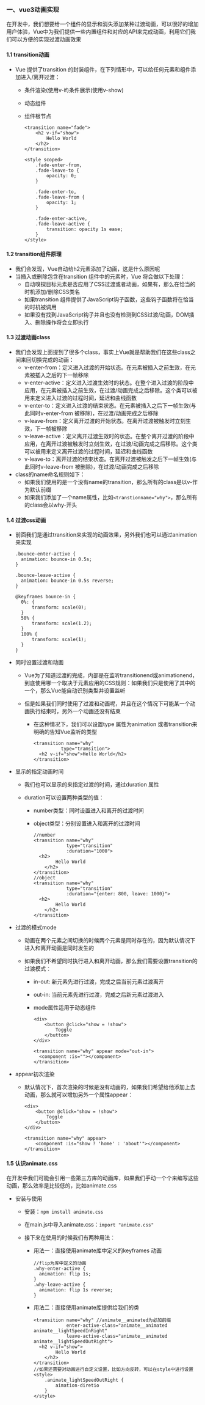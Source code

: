 ### 一、vue3动画实现

在开发中，我们想要给一个组件的显示和消失添加某种过渡动画，可以很好的增加用户体验，Vue中为我们提供一些内置组件和对应的API来完成动画，利用它们我们可以方便的实现过渡动画效果

#### 1.1 transition动画

- Vue 提供了transition 的封装组件，在下列情形中，可以给任何元素和组件添加进入/离开过渡：

  - 条件渲染(使用v-if)条件展示(使用v-show)

  - 动态组件

  - 组件根节点

    ```vue
    <transition name="fade">
    	<h2 v-if="show">
            Hello World
        </h2>
    </transition>
    
    <style scoped>
    	.fade-enter-from,
        .fade-leave-to {
            opacity: 0;
        }
        
        .fade-enter-to,
        .fade-leave-from {
            opacity: 1;
        }
        
        .fade-enter-active,
        .fade-leave-active {
            transition: opacity 1s ease;
        }
    </style>
    ```

#### 1.2 transition组件原理

- 我们会发现，Vue自动给h2元素添加了动画，这是什么原因呢
- 当插入或删除包含在transition 组件中的元素时，Vue 将会做以下处理：
  - 自动嗅探目标元素是否应用了CSS过渡或者动画，如果有，那么在恰当的时机添加/删除CSS类名
  - 如果transition 组件提供了JavaScript钩子函数，这些钩子函数将在恰当的时机被调用
  - 如果没有找到JavaScript钩子并且也没有检测到CSS过渡/动画，DOM插入、删除操作将会立即执行

#### 1.3 过渡动画class

- 我们会发现上面提到了很多个class，事实上Vue就是帮助我们在这些class之间来回切换完成的动画：
  - v-enter-from：定义进入过渡的开始状态。在元素被插入之前生效，在元素被插入之后的下一帧移除
  - v-enter-active：定义进入过渡生效时的状态。在整个进入过渡的阶段中应用，在元素被插入之前生效，在过渡/动画完成之后移除。这个类可以被用来定义进入过渡的过程时间，延迟和曲线函数
  - v-enter-to：定义进入过渡的结束状态。在元素被插入之后下一帧生效(与此同时v-enter-from 被移除)，在过渡/动画完成之后移除
  - v-leave-from：定义离开过渡的开始状态。在离开过渡被触发时立刻生效，下一帧被移除
  - v-leave-active：定义离开过渡生效时的状态。在整个离开过渡的阶段中应用，在离开过渡被触发时立刻生效，在过渡/动画完成之后移除。这个类可以被用来定义离开过渡的过程时间，延迟和曲线函数
  - v-leave-to：离开过渡的结束状态。在离开过渡被触发之后下一帧生效(与此同时v-leave-from 被删除)，在过渡/动画完成之后移除
- class的name命名规则如下：
  - 如果我们使用的是一个没有name的transition，那么所有的class是以v-作为默认前缀
  - 如果我们添加了一个name属性，比如`<transtionname="why">`，那么所有的class会以why-开头

#### 1.4 过渡css动画

- 前面我们是通过transition来实现的动画效果，另外我们也可以通过animation来实现

  ```vue
  .bounce-enter-active {
  	animation: bounce-in 0.5s;
  }
  
  .bounce-leave-active {
  	animation: bounce-in 0.5s reverse;
  }
  
  @keyframes bounce-in {
  	0%: {
  		transform: scale(0);
  	}
  	50% {
  		transform: scale(1.2);
  	}
  	100% {
  		transform: scale(1);
  	}
  }
  ```

- 同时设置过渡和动画

  - Vue为了知道过渡的完成，内部是在监听transitionend或animationend，到底使用哪一个取决于元素应用的CSS规则：如果我们只是使用了其中的一个，那么Vue能自动识别类型并设置监听

  - 但是如果我们同时使用了过渡和动画呢，并且在这个情况下可能某一个动画执行结束时，另外一个动画还没有结束

    - 在这种情况下，我们可以设置type 属性为animation 或者transition来明确的告知Vue监听的类型

      ```
      <transition name="why"
      			type="tramsition">
      	<h2 v-if="show">Hello World</h2>
      </transition>
      ```

- 显示的指定动画时间

  - 我们也可以显示的来指定过渡的时间，通过duration 属性

  - duration可以设置两种类型的值：

    - number类型：同时设置进入和离开的过渡时间

    - object类型：分别设置进入和离开的过渡时间

      ```vue
      //number
      <transition name="why"
                  type="transition"
                  :duration="1000">
      	<h2>
              Hello World
          </h2>
      </transition>
      //object
      <transition name="why"
                  type="transition"
                  :duration="{enter: 800, leave: 1000}">
      	<h2>
              Hello World
          </h2>
      </transition>
      ```

- 过渡的模式mode

  - 动画在两个元素之间切换的时候两个元素是同时存在的，因为默认情况下进入和离开动画是同时发生的

  - 如果我们不希望同时执行进入和离开动画，那么我们需要设置transition的过渡模式：

    - in-out: 新元素先进行过渡，完成之后当前元素过渡离开

    - out-in: 当前元素先进行过渡，完成之后新元素过渡进入

    - mode属性适用于动态组件

      ```vue
      <div>
          <button @click="show = !show">
              Toggle
          </button>
      </div>
      
      <transition name="why" appear mode="out-in">
      	<component :is=""></component>
      </transition>
      ```

      

- appear初次渲染

  - 默认情况下，首次渲染的时候是没有动画的，如果我们希望给他添加上去动画，那么就可以增加另外一个属性appear：

    ```vue
    <div>
        <button @click="show = !show">
            Toggle
        </button>
    </div>
    
    <transition name="why" appear>
    	<component :is="show ? 'home' : 'about'"></component>
    </transition>
    ```

#### 1.5 认识animate.css

在开发中我们可能会引用一些第三方库的动画库，如果我们手动一个个来编写这些动画，那么效率是比较低的，比如animate.css

- 安装与使用

  - 安装：`npm install animate.css`

  - 在main.js中导入animate.css：`import "animate.css"`

  - 接下来在使用的时候我们有两种用法：

    - 用法一：直接使用animate库中定义的keyframes 动画

      ```vue
      //flip为库中定义的动画
      .why-enter-active {
      	animation: flip 1s;
      }
      .why-leave-active {
      	animation: flip 1s reverse;
      }
      ```

    - 用法二：直接使用animate库提供给我们的类

      ```vue
      <transition name="why" //animate__animated为必加前缀
                  enter-active-class="animate__animated animate__lightSpeedInRight"
                  leave-active-class="animate__animated animate__lightSpeedOutRight">
      	<h2 v-if="show">
              Hello World
          </h2>
      </transition>
      //如果还需要对动画进行自定义设置，比如方向反转，可以在style中进行设置
      <style>
          .animate_lightSpeedOutRight {
              aimation-diretio
          }
      </style>
      ```

      